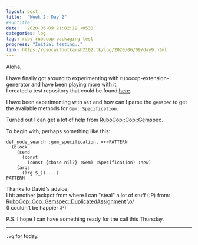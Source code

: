 ```yaml
---
layout: post
title:  "Week 2: Day 2"
#subtitle:
date:   2020-06-09 21:02:12 +0530
categories: log
tags: ruby rubocop-packaging test
progress: "Initial testing.."
link: https://gsocwithutkarsh2102.tk/log/2020/06/09/day9.html
---
```


Aloha,

I have finally got around to experimenting with rubocop-extension-generator
and have been playing more with it.  
I created a test repository that could be found [here](https://github.com/utkarsh2102/rubocop-packaging-test).

I have been experimenting with `ast` and how can I parse the `gemspec`
to get the available methods for `Gem::Specification`.

Turned out I can get a lot of help from [RuboCop::Cop::Gemspec](https://github.com/rubocop-hq/rubocop/tree/master/lib/rubocop/cop/gemspec).

To begin with, perhaps something like this:
```
def_node_search :gem_specification, <<~PATTERN
  (block
    (send
      (const
        (const {cbase nil?} :Gem) :Specification) :new)
    (args
      (arg $_)) ...)
PATTERN
```

Thanks to David's advice,  
I hit another jackpot from where I can "steal" a lot of stuff (:P) from:
[RuboCop::Cop::Gemspec::DuplicatedAssignment](https://github.com/rubocop-hq/rubocop/blob/master/lib/rubocop/cop/gemspec/duplicated_assignment.rb) \o/  
(I couldn't be happier :P)

P.S. I hope I can have something ready for the call this Thursday.

---

`:wq` for today.
